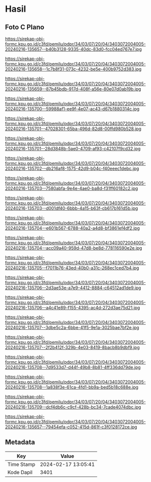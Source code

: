 # Hasil

## Foto C Plano

https://sirekap-obj-formc.kpu.go.id/c3fd/pemilu/pdpr/34/03/07/20/04/3403072004005-20240216-135657--b40b3128-9335-40dc-83d0-fcc04ed767e7.jpg

https://sirekap-obj-formc.kpu.go.id/c3fd/pemilu/pdpr/34/03/07/20/04/3403072004005-20240216-135658--1c7b8f31-073c-4232-be5e-400b9752d383.jpg

https://sirekap-obj-formc.kpu.go.id/c3fd/pemilu/pdpr/34/03/07/20/04/3403072004005-20240216-135659--87b45bdb-917d-408f-a56e-80e07d0ab19b.jpg

https://sirekap-obj-formc.kpu.go.id/c3fd/pemilu/pdpr/34/03/07/20/04/3403072004005-20240216-135700--59988af1-ee9f-4e07-ac43-d67b1880314c.jpg

https://sirekap-obj-formc.kpu.go.id/c3fd/pemilu/pdpr/34/03/07/20/04/3403072004005-20240216-135701--47028301-65ba-496d-82d8-00ffd980b528.jpg

https://sirekap-obj-formc.kpu.go.id/c3fd/pemilu/pdpr/34/03/07/20/04/3403072004005-20240216-135701--28d3848b-5ae0-4709-af93-c42107f9cd32.jpg

https://sirekap-obj-formc.kpu.go.id/c3fd/pemilu/pdpr/34/03/07/20/04/3403072004005-20240216-135702--db216af8-1575-42d9-b04c-f40eeec1debc.jpg

https://sirekap-obj-formc.kpu.go.id/c3fd/pemilu/pdpr/34/03/07/20/04/3403072004005-20240216-135703--7580abfa-9e4e-4ae0-ba8d-f31ff60182c2.jpg

https://sirekap-obj-formc.kpu.go.id/c3fd/pemilu/pdpr/34/03/07/20/04/3403072004005-20240216-135703--d001df40-6bbb-4a15-b63f-cb617b161d5b.jpg

https://sirekap-obj-formc.kpu.go.id/c3fd/pemilu/pdpr/34/03/07/20/04/3403072004005-20240216-135704--e601b567-6788-40a2-a4d8-bf3861ef4df2.jpg

https://sirekap-obj-formc.kpu.go.id/c3fd/pemilu/pdpr/34/03/07/20/04/3403072004005-20240216-135704--acc09a40-959d-47d8-be8d-778116590e2e.jpg

https://sirekap-obj-formc.kpu.go.id/c3fd/pemilu/pdpr/34/03/07/20/04/3403072004005-20240216-135705--f7011b76-43ed-40b0-a31c-268ec1ced7b4.jpg

https://sirekap-obj-formc.kpu.go.id/c3fd/pemilu/pdpr/34/03/07/20/04/3403072004005-20240216-135706--2d3ae53e-a7e9-4412-8884-c64512ad1de9.jpg

https://sirekap-obj-formc.kpu.go.id/c3fd/pemilu/pdpr/34/03/07/20/04/3403072004005-20240216-135706--a4c41e89-f155-4395-ac4d-272d3ae75d21.jpg

https://sirekap-obj-formc.kpu.go.id/c3fd/pemilu/pdpr/34/03/07/20/04/3403072004005-20240216-135707--3dbe5c2a-6bbe-41f5-9e1a-3025bae7bf2e.jpg

https://sirekap-obj-formc.kpu.go.id/c3fd/pemilu/pdpr/34/03/07/20/04/3403072004005-20240216-135707--2f2b412f-329b-4e03-8419-8bacb8b9dbf9.jpg

https://sirekap-obj-formc.kpu.go.id/c3fd/pemilu/pdpr/34/03/07/20/04/3403072004005-20240216-135708--7d9533d7-d44f-49b8-8b81-4ff336dd79de.jpg

https://sirekap-obj-formc.kpu.go.id/c3fd/pemilu/pdpr/34/03/07/20/04/3403072004005-20240216-135708--1a838f3e-61ca-4fd1-bb9a-bed5b18c688e.jpg

https://sirekap-obj-formc.kpu.go.id/c3fd/pemilu/pdpr/34/03/07/20/04/3403072004005-20240216-135709--dcf4db6c-c9cf-428b-bc34-7cade4074dbc.jpg

https://sirekap-obj-formc.kpu.go.id/c3fd/pemilu/pdpr/34/03/07/20/04/3403072004005-20240216-135657--79454efa-c052-415d-861f-c3f0128172ce.jpg


## Metadata

| Key        | Value               |
| ---------- | ------------------- |
| Time Stamp | 2024-02-17 13:05:41 |
| Kode Dapil | 3401                |




